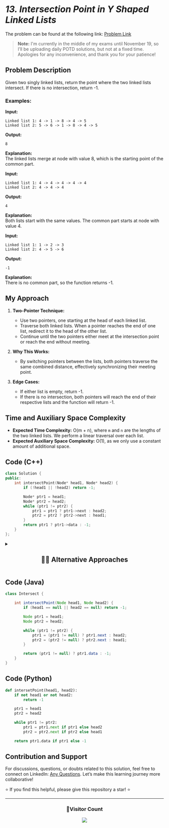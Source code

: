 # _13. Intersection Point in Y Shaped Linked Lists_

The problem can be found at the following link: [Problem Link](https://www.geeksforgeeks.org/problems/intersection-point-in-y-shapped-linked-lists/1)

> **Note:** I'm currently in the middle of my exams until November 19, so I’ll be uploading daily POTD solutions, but not at a fixed time. Apologies for any inconvenience, and thank you for your patience!

## Problem Description

Given two singly linked lists, return the point where the two linked lists intersect. If there is no intersection, return -1.

### Examples:

**Input:**

```
Linked list 1: 4 -> 1 -> 8 -> 4 -> 5
Linked list 2: 5 -> 6 -> 1 -> 8 -> 4 -> 5
```

**Output:**

```
8
```

**Explanation:**  
The linked lists merge at node with value 8, which is the starting point of the common part.

**Input:**

```
Linked list 1: 4 -> 4 -> 4 -> 4 -> 4
Linked list 2: 4 -> 4 -> 4
```

**Output:**

```
4
```

**Explanation:**  
Both lists start with the same values. The common part starts at node with value 4.

**Input:**

```
Linked list 1: 1 -> 2 -> 3
Linked list 2: 4 -> 5 -> 6
```

**Output:**

```
-1
```

**Explanation:**  
There is no common part, so the function returns -1.

## My Approach

1. **Two-Pointer Technique:**

   - Use two pointers, one starting at the head of each linked list.
   - Traverse both linked lists. When a pointer reaches the end of one list, redirect it to the head of the other list.
   - Continue until the two pointers either meet at the intersection point or reach the end without meeting.

2. **Why This Works:**

   - By switching pointers between the lists, both pointers traverse the same combined distance, effectively synchronizing their meeting point.

3. **Edge Cases:**
   - If either list is empty, return -1.
   - If there is no intersection, both pointers will reach the end of their respective lists and the function will return -1.

## Time and Auxiliary Space Complexity

- **Expected Time Complexity:** O(m + n), where `m` and `n` are the lengths of the two linked lists. We perform a linear traversal over each list.
- **Expected Auxiliary Space Complexity:** O(1), as we only use a constant amount of additional space.

## Code (C++)

```cpp
class Solution {
public:
    int intersectPoint(Node* head1, Node* head2) {
        if (!head1 || !head2) return -1;

        Node* ptr1 = head1;
        Node* ptr2 = head2;
        while (ptr1 != ptr2) {
            ptr1 = ptr1 ? ptr1->next : head2;
            ptr2 = ptr2 ? ptr2->next : head1;
        }
        return ptr1 ? ptr1->data : -1;
    }
};
```

<details>
  <summary><h2 align='center'>👨‍💻 Alternative Approaches</h2></summary>

### Alternative Approach (Using Hash Set)

```cpp
class Solution {
public:
    int intersectPoint(Node* head1, Node* head2) {
        unordered_set<Node*> nodes;
        while (head1) {
            nodes.insert(head1);
            head1 = head1->next;
        }
        while (head2) {
            if (nodes.count(head2)) return head2->data;
            head2 = head2->next;
        }
        return -1;
    }
};
```

</details>

## Code (Java)

```java
class Intersect {

    int intersectPoint(Node head1, Node head2) {
        if (head1 == null || head2 == null) return -1;

        Node ptr1 = head1;
        Node ptr2 = head2;

        while (ptr1 != ptr2) {
            ptr1 = (ptr1 != null) ? ptr1.next : head2;
            ptr2 = (ptr2 != null) ? ptr2.next : head1;
        }

        return (ptr1 != null) ? ptr1.data : -1;
    }
}
```

## Code (Python)

```python
def intersetPoint(head1, head2):
    if not head1 or not head2:
        return -1

    ptr1 = head1
    ptr2 = head2

    while ptr1 != ptr2:
        ptr1 = ptr1.next if ptr1 else head2
        ptr2 = ptr2.next if ptr2 else head1

    return ptr1.data if ptr1 else -1
```

## Contribution and Support

For discussions, questions, or doubts related to this solution, feel free to connect on LinkedIn: [Any Questions](https://www.linkedin.com/in/patel-hetkumar-sandipbhai-8b110525a/). Let’s make this learning journey more collaborative!

⭐ If you find this helpful, please give this repository a star! ⭐

---

<div align="center">
  <h3><b>📍Visitor Count</b></h3>
</div>

<p align="center">
  <img src="https://visitor-badge.laobi.icu/badge?page_id=Hunterdii.GeeksforGeeks-POTD" />
</p>

